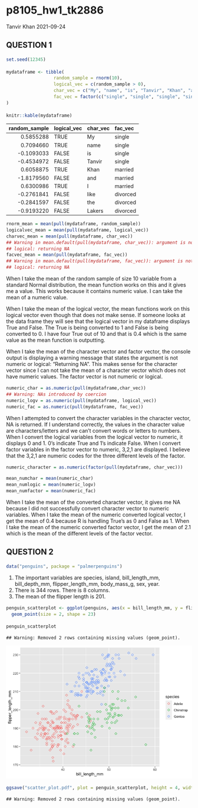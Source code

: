 p8105\_hw1\_tk2886
================
Tanvir Khan
2021-09-24

## QUESTION 1

``` r
set.seed(12345)

mydataframe <- tibble(
                  random_sample = rnorm(10),
                  logical_vec = c(random_sample > 0),
                  char_vec = c("My", "name", "is", "Tanvir", "Khan", "and", "I", "like","the", "Lakers"),
                  fac_vec = factor(c("single", "single", "single", "single", "married", "married", "married", "divorced", "divorced", "divorced")),
)

knitr::kable(mydataframe)
```

| random\_sample | logical\_vec | char\_vec | fac\_vec |
|---------------:|:-------------|:----------|:---------|
|      0.5855288 | TRUE         | My        | single   |
|      0.7094660 | TRUE         | name      | single   |
|     -0.1093033 | FALSE        | is        | single   |
|     -0.4534972 | FALSE        | Tanvir    | single   |
|      0.6058875 | TRUE         | Khan      | married  |
|     -1.8179560 | FALSE        | and       | married  |
|      0.6300986 | TRUE         | I         | married  |
|     -0.2761841 | FALSE        | like      | divorced |
|     -0.2841597 | FALSE        | the       | divorced |
|     -0.9193220 | FALSE        | Lakers    | divorced |

``` r
rnorm_mean = mean(pull(mydataframe, random_sample))
logicalvec_mean = mean(pull(mydataframe, logical_vec))
charvec_mean = mean(pull(mydataframe, char_vec))
## Warning in mean.default(pull(mydataframe, char_vec)): argument is not numeric or
## logical: returning NA
facvec_mean = mean(pull(mydataframe, fac_vec))
## Warning in mean.default(pull(mydataframe, fac_vec)): argument is not numeric or
## logical: returning NA
```

When I take the mean of the random sample of size 10 variable from a
standard Normal distribution, the mean function works on this and it
gives me a value. This works because it contains numeric value. I can
take the mean of a numeric value.

When I take the mean of the logical vector, the mean functions work on
this logical vector even though that does not make sense. If someone
looks at the data frame they will see that the logical vector in my
dataframe displays True and False. The True is being converted to 1 and
False is being converted to 0. I have four True out of 10 and that is
0.4 which is the same value as the mean function is outputting.

When I take the mean of the character vector and factor vector, the
console output is displaying a warning message that states the argument
is not numeric or logical: “Returning NA”. This makes sense for the
character vector since I can not take the mean of a character vector
which does not have numeric values. The factor vector is not numeric or
logical.

``` r
numeric_char = as.numeric(pull(mydataframe,char_vec))
## Warning: NAs introduced by coercion
numeric_logv = as.numeric(pull(mydataframe, logical_vec))
numeric_fac = as.numeric(pull(mydataframe, fac_vec))
```

When I attempted to convert the character variables in the character
vector, NA is returned. If I understand correctly, the values in the
character value are characters/letters and we can’t convert words or
letters to numbers. When I convert the logical variables from the
logical vector to numeric, it displays 0 and 1. 0’s indicate True and
1’s indicate False. When I convert factor variables in the factor vector
to numeric, 3,2,1 are displayed. I believe that the 3,2,1 are numeric
codes for the three different levels of the factor.

``` r
numeric_character = as.numeric(factor(pull(mydataframe, char_vec)))
```

``` r
mean_numchar = mean(numeric_char)
mean_numlogic = mean(numeric_logv)
mean_numfactor = mean(numeric_fac)
```

When I take the mean of the converted character vector, it gives me NA
because I did not successfully convert character vector to numeric
variables. When I take the mean of the numeric converted logical vector,
I get the mean of 0.4 because R is handling True’s as 0 and False as 1.
When I take the mean of the numeric converted factor vector, I get the
mean of 2.1 which is the mean of the different levels of the factor
vector.

## QUESTION 2

``` r
data("penguins", package = "palmerpenguins")
```

1.  The important variables are species, island, bill\_length\_mm,
    bill\_depth\_mm, flipper\_length\_mm, body\_mass\_g, sex, year.
2.  There is 344 rows. There is 8 columns.
3.  The mean of the flipper length is 201.

``` r
penguin_scatterplot <- ggplot(penguins, aes(x = bill_length_mm, y = flipper_length_mm, color = species)) +
  geom_point(size = 2, shape = 23)

penguin_scatterplot
```

    ## Warning: Removed 2 rows containing missing values (geom_point).

![](p8105_hw1_tk2886_files/figure-gfm/Creating%20scatterplot-1.png)<!-- -->

``` r
ggsave("scatter_plot.pdf", plot = penguin_scatterplot, height = 4, width = 6)
```

    ## Warning: Removed 2 rows containing missing values (geom_point).

